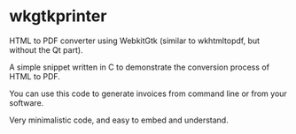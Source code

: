 # wkgtkprinter
HTML to PDF converter using WebkitGtk (similar to wkhtmltopdf, but without the Qt part).

A simple snippet written in C to demonstrate the conversion process of HTML to PDF.

You can use this code to generate invoices from command line or from your software.

Very minimalistic code, and easy to embed and understand.
